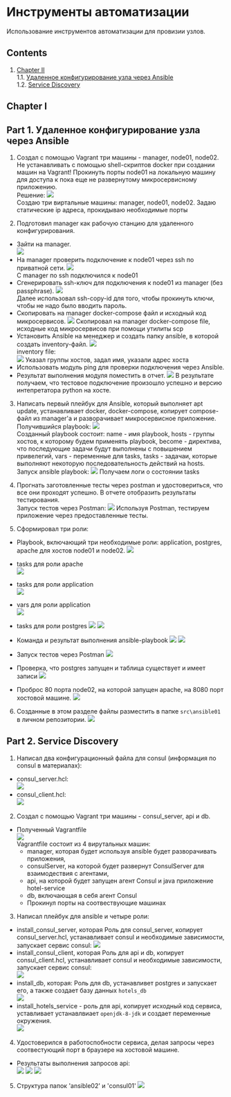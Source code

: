 # Инструменты автоматизации

Использование инструментов автоматизации для провизии узлов.

## Contents

1. [Chapter II](#chapter-i) \
   1.1. [Удаленное конфигурирование узла через Ansible](#part-1-удаленное-конфигурирование-узла-через-ansible) \
   1.2. [Service Discovery](#part-2-service-discovery) 

## Chapter I

## Part 1. Удаленное конфигурирование узла через Ansible

1) Создал с помощью Vagrant три машины - manager, node01, node02. Не устанавливать с помощью shell-скриптов docker при создании машин на Vagrant! Прокинуть порты node01 на локальную машину для доступа к пока еще не развернутому микросервисному приложению.  
Решение:
![](screens/1.png)                        
Создаю три виртальные машины: manager, node01, node02. Задаю статические ip адреса, прокидываю необходимые порты

2) Подготовил manager как рабочую станцию для удаленного конфигурирования.
- Зайти на manager.                                
![](screens/2.png)                                             
- На manager проверить подключение к node01 через ssh по приватной сети.
![](screens/3.png)  
С manager по ssh подключился к node01
- Сгенерировать ssh-ключ для подключения к node01 из manager (без passphrase).
![](screens/4.png)                           
Далее использовал ssh-copy-id для того, чтобы прокинуть ключи, чтобы не надо было вводить пароль.
- Скопировать на manager docker-compose файл и исходный код микросервисов.
![](screens/5.png) 
Скопировал на manager docker-compose file, исходные код микросервисов при помощи утилиты scp
- Установить Ansible на менеджер и создать папку ansible, в которой создать inventory-файл. 
![](screens/6.png)                           
inventory file:                           
![](screens/7.png)
Указал группы хостов, задал имя, указали адрес хоста
- Использовать модуль ping для проверки подключения через Ansible. 
- Результат выполнения модуля поместить в отчет.
![](screens/8.png) 
В результате получаем, что тестовое подключение произошло успешно и версию интепретатора python на хосте.

3) Написать первый плейбук для Ansible, который выполняет apt update, устанавливает docker, docker-compose, копирует compose-файл из manager'а и разворачивает микросервисное приложение.    
Получившийся playbook:
![](screens/playbook.png)                       
Созданный playbook состоит:
name - имя playbook, 
hosts - группы хостов, к которому будем применять playbook, become - директива, что последующие задачи будут выполнены с повышением привелегий, 
vars - переменные для tasks, 
tasks - задачаи, которые выполняют некоторую последовательность действий на hosts.                 
Запуск ansible playbook:
![](screens/run-playbook.png)
Получаем логи о состоянии tasks
4) Прогнать заготовленные тесты через postman и удостовериться, что все они проходят успешно. В отчете отобразить результаты тестирования.   
Запуск тестов через Postman:
![](screens/POSTMAN.png)
Используя Postman, тестируем приложение через предоставленные тесты. 

5) Сформировал три роли: 

 - Playbook, включающий три необходимые роли: application, postgres, apache для хостов node01 и node02.
![](screens/1_5.png)                   
- tasks для роли apache                
![](screens/1_5_1.png)
- tasks для роли application                       
![](screens/1_5_2.png)              
- vars для роли application               
![](screens/1_5_5.png)
- tasks для роли postgres
![](screens/1_5_3.png)
![](screens/1_5_4.png)

- Команда и результат выполнения ansible-playbook
![](screens/1_5_7.png)
![](screens/1_5_6.png)
- Запуск тестов через Postman
![](screens/POSTMAN_2.png)
- Проверка, что postgres запущен и таблица существует и имеет записи
![](screens/postgres_check.png)
- Проброс 80 порта node02, на которой запущен apache, на 8080 порт хостовой машине.
 ![](screens/apache.png)
6) Созданные в этом разделе файлы разместить в папке `src\ansible01` в личном репозитории.
![](screens/1_6.png)

## Part 2. Service Discovery


1) Написал два конфигурационный файла для consul (информация по consul в материалах):
- consul_server.hcl:                      
![](screens/_2.png)
- consul_client.hcl:                      
![](screens/2_1.png)


2) Создал с помощью Vagrant три машины - consul_server, api и db.                              
- Полученный Vagrantfile                             
![](screens/2_3.png)                      
Vagrantfile состоит из 4 вирутальных машин:
   - manager, которая будет используя ansible будет разворачивать приложения, 
   - consulServer, на которой будет развернут ConsulServer для взаимодествия с агентами, 
   - api, на которой будет запущен агент Consul и java приложение hotel-service
   - db, включающая в себя агент Consul
   - Прокинул порты на соотвествующие машинах
3) Написал плейбук для ansible и четыре роли: 
- install_consul_server, которая
   Роль для consul_server, копирует consul_server.hcl, устанавливает consul и необходимые зависимости, запускает сервис consul:
![](screens/2_4.png)             
- install_consul_client, которая
   Роль для api и db, копирует consul_client.hcl, устанавливает consul и необходимые зависимости, запускает сервис consul:    
![](screens/2_6.png)             
- install_db, которая:
    Роль для db, устанавливет postgres и запускает его, а также создает базу данных `hotels_db`    
   ![](screens/2_7.png)
- install_hotels_service - роль для api, копирует исходный код сервиса, уставливает устанавлвиает `openjdk-8-jdk` и создает переменные окружения.  
   ![](screens/2_8.png)
4) Удостоверился в работоспобности сервиса, делая запросы через соотвестующий порт в браузере на хостовой машине.
- Результаты выполнения запросов api:  
![](screens/api_1.png)
![](screens/api_2.png)
![](screens/api_3.png)

5) Структура папок 'ansible02' и 'consul01'
![](screens/2_10.png)
